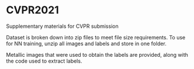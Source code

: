 # CVPR2021
Supplementary materials for CVPR submission

Dataset is broken down into zip files to meet file size requirements. To use for NN training, unzip all images and labels and store in one folder.

Metallic images that were used to obtain the labels are provided, along with the code used to extract labels.  
